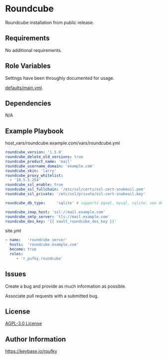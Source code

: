 # Roundcube
Roundcube installation from public release.

## Requirements
No additional requirements.

## Role Variables
Settings have been throughly documented for usage.

[defaults/main.yml](https://github.com/r-pufky/ansible_roundcube/blob/main/defaults/main.yml).

## Dependencies
N/A

## Example Playbook
host_vars/roundcube.example.com/vars/roundcube.yml
``` yaml
roundcube_version: '1.5.0'
roundcube_delete_old_versions: true
roundcube_product_name: 'mail'
roundcube_username_domain: 'example.com'
roundcube_skin: 'larry'
roundcube_proxy_whitelist:
  - '10.5.5.254'
roundcube_ssl_enable: true
roundcube_ssl_fullchain: '/etc/ssl/certs/ssl-cert-snakeoil.pem'
roundcube_ssl_private: '/etc/ssl/private/ssl-cert-snakeoil.key'

roundcube_db_type:     'sqlite' # supports pgsql, mysql, sqlite; see defaults.

roundcube_imap_host: 'ssl://mail.example.com'
roundcube_smtp_server: 'tls://mail.example.com'
roundcube_des_key: '{{ vault_roundcube_des_key }}'
```

site.yml
``` yaml
- name:   'roundcube server'
  hosts:  'roundcube.example.com'
  become: true
  roles:
     - 'r_pufky.roundcube'
```

## Issues
Create a bug and provide as much information as possible.

Associate pull requests with a submitted bug.

## License
[AGPL-3.0 License](https://github.com/r-pufky/ansible_roundcube/blob/main/LICENSE)

## Author Information
https://keybase.io/rpufky
